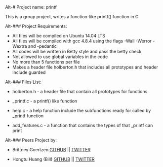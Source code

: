 Alt-# Project name: printf

  This is a group project, writes a function-like printf() function in C

Alt-### Project Requirements:

 * All files will be compiled on Ubuntu 14.04 LTS
 * All files will be compiled with gcc 4.8.4 using the flags -Wall -Werror -Wextra and -pedantic
 * All codes will be written in Betty style and pass the betty check
 * Not allowed to use global variables in the code
 * No more than 5 functions per file
 * Makes a header file holberton.h that includes all prototypes and header include guarded

Alt-### Files List:

  + holberton.h - a header file that contain all prototypes for functions

  + _printf.c - a printf() like function

  + help.c - a help function include the subfunctions ready for called by _printf function

  + add_features.c - a function that contains the types of that _printf can print

Alt-### Peers Project by:

  + Brittney Goertzen  [GITHUB]() || [TWITTER]()

  + Hongtu Huang (Bill)  [GITHUB](https://github.com/billhong6981https) || [TWITTER](https://twitter.com/BillH35534014)